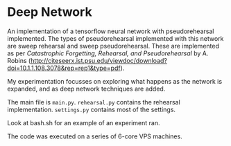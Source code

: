 <h1>Deep Network</h1>

An implementation of a tensorflow neural network with pseudorehearsal implemented.
The types of pseudorehearsal implemented with this network are sweep rehearsal and sweep pseudorehearsal.
These are implemented as per *Catastrophic Forgetting, Rehearsal, and Pseudorehearsal* by A. Robins 
(http://citeseerx.ist.psu.edu/viewdoc/download?doi=10.1.1.108.3078&rep=rep1&type=pdf). 

My experimentation focusses on exploring what happens as the network is expanded, and as deep network techniques are added.

The main file is `main.py`.  `rehearsal.py` contains the rehearsal implementation. `settings.py` contains most of the settings.

Look at bash.sh for an example of an experiment ran.

The code was executed on a series of 6-core VPS machines.
